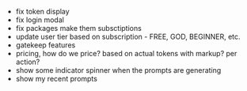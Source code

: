 - fix token display
- fix login modal 
- fix packages make them subsctiptions
- update user tier based on subscription -  FREE, GOD, BEGINNER, etc.
- gatekeep features
- pricing, how do we price? based on actual tokens with markup? per action? 
- show some indicator spinner when the prompts are generating
- show my recent prompts
